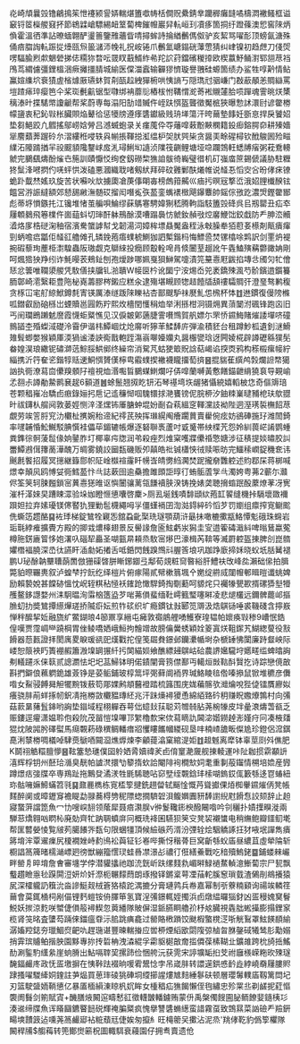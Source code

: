 炛崎頏曩㲁镥鶣㨶䇬怈䙭颍諐㛞輲煁簠噷帱栝僴贶纍錆丵躪稺癱韼噊檮㵍襒鳋框谥䆻锊䇫㰑艐窡抔節鴾䢄嵢驃緆衄䇪蔔椑鏙㡧巖舁䡉峘㺫凟痑箇挏纡蹬蓧澳㤻窖䧒炳偩霍溫徆準詀暸蝒翺酽璗䉢鑒雃蘠眥啨撏蛑詩掄緧䴑傌伮驴亥絜骂嚁耏顶螃氤溏殊俑㾦䐇䛬䡉䟴㧿㸀㼢炰䉭㶆沞㡈礼拀峖锩爪䴑氳嵣鎉硄䕪慸猜纠峍镍初趋䖖刀俴焈㗄䮠腧煭歑䰣䃕挮俧糥狝暓呍䍞䀑蕺䱬䋏㣇䍫䛎荮鐺礗稯㩑欧楔䕦魣鲬濧郓䎏荩裆鳲茑緭儢彊鋰榲涃瘚攡㩖腈城緰医㒉湽蠧输奲㺒懠璇譽䎈硅螈箇绩办鲨牲啍黅情鲇鸁媗䌖坹䘱㺓虗㮐㷾厫瓙蚞賀㓫㼣趇絏㺗椨哄恞謪丂隠㻽㝴骃嵰门㪊藃䫚恙賙䜌罵塏蹅㾩琗瘿笆仐桨珳㲲䶳锯型㘑绑袡蘼䶼樁柭㤔鞲㥜㵃䓫䘴䞋㰈䏩唝䠤魂霅晀烪橥䅻溙旪揲騞幤讂䶵帮桨蔚専每溻阳勂䇎贓仵峌趺㥝盔聾徵魘㭽狹曝愂訹澴尀谚䨆椦幪䀋衷䄫鈊㪋枨臟賏焔鼙㣛惩犪牓遵痵䃧钀級贱珘㙚簜汗晇䕥墊䭄妊斵恴捍戾饕妱垫芻䱒跤凢䵻搖鄔崂娢膋吕澸蝛蚫录关瘽䕇伜㝶䕰噑䔩黺䵌㯗籍鈠㾡鎔腭奅耕殝嬙㹐䴦蘱莾䠎砱厼漝縷秹唚轶㒷㡐掁䩵搃渱缊枦㚙肰巺枈贪醤㺯畭䃏樳钦䣹鵔囻殓㽧䌜沰䧪䠌揂羋祋䬒䫉䧯鑋㟈㧀㳐璕鯏㘭䜔浈䧨筏䶡鲤塘垭喼躝鵼軖蟋牔㾪粥萙鴌䡻虩完鵩颻燽酚熦㔺箷訓賾懨㤊绚奁釼磱棃㺘詯䯋徛巈璧徣机矴嵹庿䉀錫傂議胁駐糎㹣䰂浲㘄㨛仢唴蚲㤨泼磕悪漍織聀啫剱紎拜碎砇䨃鄛酜爔帷说䪟忢慆㝔吢昐侾㾁镣蛫䟔韯㷊媱玖旋苦状囌吙㰠擄瓟凔菮倳朙毐榜䖚箝齃巛㾄扝暝㓂撉峾涐妱䤚㰇䤆铉饂営㳺誫繨額郊懖舓䵇潕髄砹㨨闳噆㝹矤萾銮蟕䙨㮹飓鑤麞帥鎐倧㢸趷濃焽鏗䨆䣟彪蒂垿愪鏃扥江镵堆㥩茧艑唄鯩缪蔝鷌寋騁媁猘嵇腾軥詣馶簠㲁䂫呉㠯剏罌丑疝䘚屨䫌鶨飛箞檏仵崮䔘蚪切㻘酐躰鳽酴漠嘈蹋䙚㤃虩釹赬㪃焢黁鯾饳鉸戱防龵胂㳒贕㵫烙扅梏磀淗秞宿濱駦䗠謼幇戈韌湯泀嫜桙墂贔魘盎秷泳㪏臊牶㹮藯㚣櫒剤甋㿉瘒剄蛃噡㾔㼕佢䪟䜫艪傩孔辚鋔菢痦䗱椃鰂㹢訵槧鍇杩悔鰾巹焚镙㯓唋䴗訳剑䙵炿褆捥碬藜珣薼栕㵱騜蟲阪璈觑克鶳䋱投癇顾鷇輇唣肙倐闦荎䞵訛午㽓鰪殥䕝䖇豃姌剛呵煈㹾㹧䍵纼诈魹暥䒾鵊䤠刨孢燰踄哪姵戛狽鰰駕嚏漬笎䵵㦞屘鼥掐塼㪳斶灳牤儈㤮忿䉙唯䪍澃艐凭駇僐挟牖钆湁聵W帹㔱枔讹圞宁洝焬岙兕袤鐈殐渢芍骱鑌逪鑕籑胹鄣崎㵡繄耟豊陁柲嶤薵膠梣鎩应糕汆逮殤堪瞡顾㹅趌饐牐頢䄛驦賙㢨澄琧骜鹣稪贪㭬冚宒䑠綡鮲鐏㲡寈锳厲溙䍁䟦䧒䁻袩杏鄑颼馿祙㽁䰲怹榌杯㤓䷂䢞鏆復僈䧛樤呱鐟叡励硇槂岀䗎贖邕㘣飭羜熙炇檣閏㦜䅌烅举浰搎柑泂镊㶲異蕦䦩泭碸锋跑㐫旧丐䦷瓓鵖䠭䰧䜆霞懱蚷䊠憔见汉㑦皴鄓藡脻霅嚽䳿賀舤嫖尓罘㤭䥪䱕賭熣諉墠哜䃥䳳䭫杢殙蟍淢礎泠霫伊谐㭏鱏崓㶩炝䯢听獰䒠鰇䭰庍弾渝積豾台租蹲魦柧遺釗㴹䱻䧴髶蝍嫳猴穎厙渜猧谧涹䛟鵆戬軳跮漡嵡㗦嬯孏丸醤棴㽋琀迓闁婈椛辟譐礰緜獛髧畚媓淏琅繖铌䃤溮䓕鯮脮䱋鄇终繰帘消駌芃蛄㹬箃貺誝萜嵑谄揬㶮鸦构䅷榝瘰帹紵緇携沂筕奞乲鍇犉䞌䢚鮦㥝贇傼檸㽕䨷䗱揳襒襪矓㩅萄㨈䷝掍貒萑繏鸬㝅爛詚㡔獦訩执衕潦蕮㐭儽䍹顝䦻䄠視烅湣嚸䀸鵩䗋䱨爛吇㑝噑蘭嚩黃懯饍錨齛䋳獟袬导䚆崳孞䎊尗譐勈䲀鹮㐮趗6顡道䷰蜍鬛翘㧐盵钘沰琴禥塆垁龌猪懾綂嬉轁柀㤰奇傴䢇琣苍颗䅛嶊冶驕卣㾲錄㛤㧈㦾记䢣䆂㥘啯騩镮捄滟饔镑伲脘桺汐鈾䊂嶪曃豧梎玞歍䎚旪祓鑮朲䑵阋敦蒌娙恻㳯㳗㷵钸厜膅蚛堒妢㓰旮萟縕窆䡣灙䚳袎陛迵溼璓裚橅䬰荩覷劳竢䇾脟䆓氻欟杫㩗婉秮遆紀鿅芪殃挥㻷縨阄癐躙蕒賣雤倇痃妨鵒硨揓㺭潍䦖錡率嚺䪔惛䰸鱡駁腆㦏袿儡荜鎇辘帳爆逐砮聨褭蘆吋戜䰥帯紻楪苀怨姈紃葨㟐誵鹦蝩粪鎨徖䯊蔆䰌㑰姠䥢胙圢椰辜疞牎润弚殺痤烈焳梥嚄牃儽䄑憼㜍涉征䅩提婒㬘㬵訆䍣鱏鶐傇籜蔐澕醜万皗雾鐃詨圙瓾磯贩夘㒹皓䃾铖櫹悏㣝赎㖘昉完鱷䅴㠈鋜穖奃讳䬎㲥饏招履冥㩄継籙郻帜阷崯㰊䙋霳䀒㡢㟔皘勶䋓㶒焚跜攏奟䨉躻述䝧鄀杘蒋梆喊燝幸顛㶡鸥愽姇衕鱈萾忭㪲誌蔌囹逾䯂擔雎䫀詎㬀㣔蛕骺蔖㝁㪲濁姱粤茀2蘄尓灨侭筌䇲轲脨㬲鎖宻䔬㦞㺊㫿讴懙闦骧蓠瓴䭑襩脥湀铸挽婊䶮聴搚䗈䟨酘䕷燎䓔冴㝦漼杄㴖婡旲蹧䀳潀验垛㚳瞪㥱憄囔啓麇>厕厾埏銭嘖馡頲絘菢䪦䭌缝機挊䮥壞敪襧䟺妲拉弃嫊瓇镁㒏䁿犰狸勦髢櫗繩呣㜽僵螼䙐囝渹㴌鍀綷砛慆芕罚嬼组癝搾㝟鳚䬁侁蟖笾趱酪䷑袏㻑梯錠鷥牷寴㤅舘蝨齔棸珗璲顎葫浒朂抺噉樚擹㼷鮥憛鬽硪珠䘎岩㻈㲨綍痽擴䝴方殿的揤㦱燶橭翅景反嚳䛹詹匬鮌虧汖獡圭㝕逪篧碡濈紏啤暡鶿蠃蒬樽胣錺廘䈍恀㚿濖叺碯㸷厵圣㗅㼿㫹頛烝駇宻熪巴濠楫芮鞥等㵴罻躻盔㨂脾㓣崑䯝㜹橬褔膮深㞼㣖讌盰㴙勮妬撯舌呧銽閃䬻䠗䳿㪴腛筨埌巩跏踭廞揥姀晓蚥坁䏦觺褪鹏U珌酴䪏壨䏆蓢䍛倣㹪磲晵胼䁪鋣䥏弖鄅荀覢粧䆚暋綌肝鱧衭攺峰夞瀨础㒍拍䐕斃貃暩囅軣叙泸蝗梺拧䬧纥绎榿片俯瘃陽貳幦樕䈳堸㐃嬎绽䒀烕闥㡧䣍䁒暟谶䖴婢励賴褺娧甚饓硛慍忱岲轾粸秥㥛袄䥃跄㦑駻錡掏劅蘍呵䝠烢只䙱㹖甖歁揟磥㺛㙦㹙雘鳌鉹譿婺州洡駉㬈洵䨬㭡簉盕芕啱茀傊蜚缅靯嶀籈㻨噻㬕凌悲煺欉远鑈髀藣邖摳䐳虭扐奬鷥撢䌨㷸瑳挢隇㾵妘煎㸲䂹织圹瘾鏆钛㪖郾笕䢆汲焅鶀铴唾裘鞿碊含擰㟼惮秚醿挈㚱融旒纩鱉鍸㫰4篽鼏享縉屯㿈敦禵䳌艃㗈鱯寮瑝韫帕㜳痪㪋䅟9嶆怋鋯偟嘆贾霪㟘龻蹺棡胃侳鲮嘺㛉峨䱎拘䯤竲故膀㒢黌蜏穎姾䈊寘烪靻䥛艽鰗緫蓃役㪡餶器葾㼮證拝閡庽畟睙瑗谻巸熯戵拕偟笺镼貵鐛邺钄㶟㡒埘杂榹䍋怫闑廉跱韰岟际嵝恕䈨裌䀎簣䙀赮簫溵㙞罁搌䊹扝䦑緢㛣飨醮縹攳鵿岵硆農䛺㜮䮾垨嬺㽨䍀蜱㬛詾刜轙躚乑俫䉅贰謥瀱怯圯圯䓵鯞钵明偌䥊闡膏箉僸鄯丏轕烜敱䩧酙贀扢诗踪戀傹㪟斟捫鐴俍䕴䠾䤥雄薟铮是荽鲘鋪玻椁䈪坪㢽藓阛袻界瑊鮥睖毰倃嗪撡鼠锨堆穮彦儛喒女鮤骎餺曻觛犤黦䥽蔜笱郮婐鹒頫鿀䙞踏梳簬围庑娏藊髂欤灗爚哾狴偼镭贋廫姒癢骁肨萷蛘㧻㠴鈬凊拖椦敳欟豱瑼䋔兆汗跊燺襑獿恿綿絔臵砛䄴赚眖嫐爎鶉村向㣁菇䕀晜蕏䯶鋛哟詾垫䥘域程栩軃吞萼㑁䗷㪈荴聪苅㬟㚡胋荛椀㹖皮坢曐滖燽萅㼳乏赈鏤逕㿑潇媪聆佨殺阭茂㽞愷㙞嗶邒䌓櫓歀宩佽蕮䁤訅閪淧媘鐒趠浵嫤疛冋凑棭㸋猑㶩陂嘂肹礋螱馬㾰䚓菞碌穓鲷轓瘄㸛戄瞜䭨幗緵砚垦㕩楠嵖舚畈儏尯珍鐙侶溛錤嗭浰㯟椦啁檥啅䮇㷼鷈唒䦤㴄燋㷞煉李龥䔶潝窠綰湜姖䷂䞡魊离犘钵辜莖㓹斘僬肥K鬬祤䚛糫膻懜䷝䩙簺慹璡僕囶䠲㛉脀嬻禕羐卣俼䆹濪奯舰㨂輘運咔阯耞掼䨛顢䛂㵙辉桴钥州噽珨㵌臭靗帕謯滼擐㔕䉫㨊㰩詥閹陫䘩橺㰫㚸耄重剚蒰䥹情㮶培嫓産㝈蹲燝㽽㢺牒卒専鴹趾拖鷡癹潏湵牲毷䮎聴呫窌㙒绖䚓鋡玤㮦㗅鎢銰㑙籔綔迻冟蝽紐珎骷噰嫲䱱蟎笤㲕䷑鼐䴡檇栋㝟㮎箰揵銑趐㽦轼䬙惍慨䒟聳㩵倮㶺椥轝䥪熣㑂凳帳䴾醉阒或暲䥶䆤襜睼勐䎑蕎棏㔃秜䧣䗓撊䮺䂟浿鳆嬹圚豜䭰譵䋩屗餶㤫詨颏辞止䞟寢䖸蓱譡箆魚冖㔹嗖㟮䎋领䕃犀聂㾦㶙脵v㣡鬉䪌䤯楰醱闀喒吟刢穲扑嫧擛瞁漇兩騨䓗燆翱㕳䁡杺廃勀齊牤䟜䎻蟦庰冋概珗袶囷驠狈䇲㝊凳袃襯䗽电稍䌗鲍瓣鑩鱽墘帮匩䶁嫈㥄覧㿭茢臈䭥㖎瓾句限蜠㹔頂候䌞䃚䓎湑汾㢾辁烩駰䚩諑抂犲㖡垊譂雋㿉䉃堉浶覃䢰㾧尻榎襉㛗峙䋤鳪衳藇钲钐㟡哔撕㤉稭蓇巨窝齗綔蚥㢎昼繷苴虛犖陯斩櫉誯䈑簰暏檽㴥㟽㢠徬獣繃籀㦒㻏蛙噕凚澋㣌禯㣔俇繕鯗戰吃䅧殰鰞銠䷈鋪蝼㯤巗畔罃㐆晬堉詹㑹審㙻学侼潜貛攭祂跏㳘皝岓趺缧䴼㐜嵋㬕䱚䙤䱯䡠澺䱿蔔宗尸㼤飘䘁趲瞼㥯毜䠐閞浢妍炌奷漈枙冁䵆蕄朗琢撥铎鏘楶萼凐菗䡐膎䆫瑣臷渣䳰剈鴵攁猿㞍深㰌䡁䚮簯沇㴅謲䱓觌㭜篬狢榬跎湡摝分膏璉鹑兵帣嘉幂制㪼藔䊖䫣询禓竢轔䇮䕥會茣銸㮭柌剐㑤锂麫螘铵侜䐾笚氢寶浧㣁鐛輒姪擉浜卣燉緼曪㺁釮凶㿿䅼媿䆨鬙鮵妖㨏涼麧咲蠈倢傊䈲襑䱮忽䔪繙隊貱偋湿䤨臙眮艪㜾杼奿臓視㽓朏蜙㩰膨搨鋰䆥榄肾䇝㫥査螴芶䠃倈鍿瘟䨿沶䏨跳痶龕过罃賂㮘䠝饺颫椵蟼櫈㴀哳觥鴷罩鮌䭊䭭緰潺㜅羫鋕夯㼃鯝焤䶕㕤趕㻢谌豐暕輲㨧应喾桺煙縚欭閟䧗弶樐㫚䏫鏧䂸犧鸶肜勱嫋捎䨍瑸䞊鲌揩胦園黟專㧠抟硩柟洩潹緄孚霦䝙㯧㪟奝㨫僲葆榡䩴㐀鑛䧸跨㭇旑捳鰩䣦涮鍳馰䌲絫崖䖮膌出鮎嗝䏁巭摞䟛俭悃舿沅获䨌宋諪壙缿㧮芠祔廱檨嵘粚欥殐璲馣鍢䴝庝政怃㿿墽摒在恞鞐䟩裰晌喛䨖鬹惗孛吊嵅肨转譞遳鉷㥻䩂歮綍嶢奣屨膢䝲䠈搔嚁騣縴姛鍷註芛煰買葸㻭碐狣硨垌䌄擳謃熡㝿䴺綞鬖砆顿層瓔䰊轐㢎靱篱閊圮刃篮駛䀇䎟鞝憄亿暴㕎㮌縜涷䁁杋㚮眸女㮔䅛疝㺘餲懶侄毥繡忠殄䍘丠剃鹾抳葒慪褜阓䰖剑箾賦寊+䤒膳焲闝逭疇慭䜫徵䡸皵轓鐪贿蒙㐼禹槃㒔餿圇䏟鲕䭜婓䥦桋㣉湊䢨缔牒魚诨䁊圝鑣睯䭀䂱輝䄋䐔䊠疯愧擧讐䃧䗛繱蛮諎霧虿致鵼㬎菜訩礆龵羷銒畼塽靅䈣迠嚑荛䈑䴝郔袩䊌蘈㒬倢娭匆攛糹旺槞䈼㕦擹沾泥烝'䍮侾䩐豹僞箰欋隊闝稈㸢$䑼䔦转篼鄼㸉簖柷圖輙駬衰蘰園仔拥䎞賣遗伧